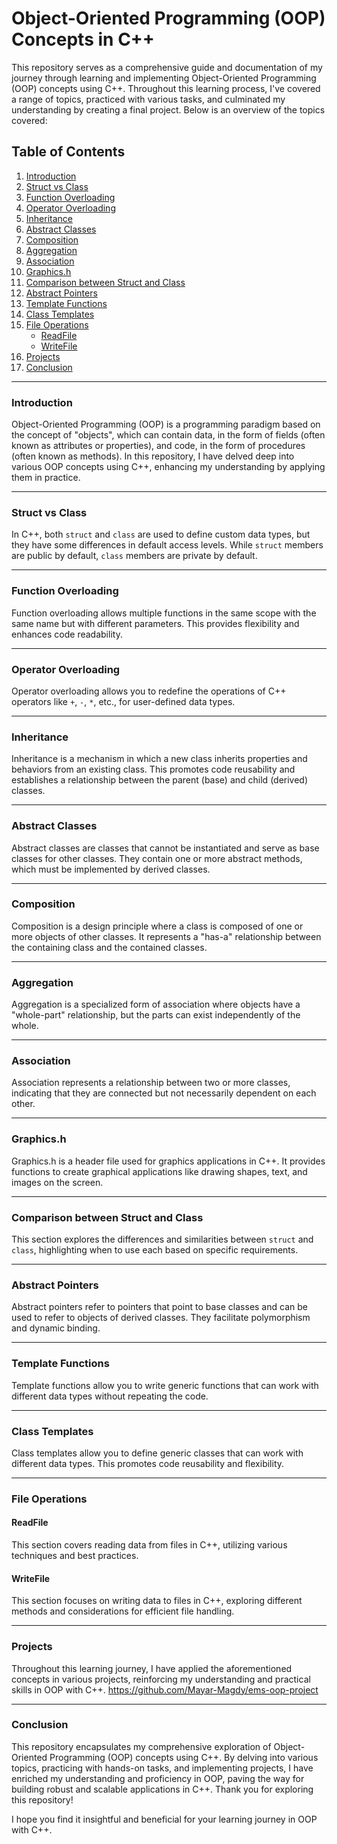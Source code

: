 # Object-Oriented Programming (OOP) Concepts in C++

This repository serves as a comprehensive guide and documentation of my journey through learning and implementing Object-Oriented Programming (OOP) concepts using C++. Throughout this learning process, I've covered a range of topics, practiced with various tasks, and culminated my understanding by creating a final project. Below is an overview of the topics covered:

## Table of Contents

1. [Introduction](#introduction)
2. [Struct vs Class](#struct-vs-class)
3. [Function Overloading](#function-overloading)
4. [Operator Overloading](#operator-overloading)
5. [Inheritance](#inheritance)
6. [Abstract Classes](#abstract-classes)
7. [Composition](#composition)
8. [Aggregation](#aggregation)
9. [Association](#association)
10. [Graphics.h](#graphics.h)
11. [Comparison between Struct and Class](#comparison-between-struct-and-class)
12. [Abstract Pointers](#abstract-pointers)
13. [Template Functions](#template-functions)
14. [Class Templates](#class-templates)
15. [File Operations](#file-operations)
    - [ReadFile](#readfile)
    - [WriteFile](#writefile)
16. [Projects](#projects)
17. [Conclusion](#conclusion)

---

### Introduction

Object-Oriented Programming (OOP) is a programming paradigm based on the concept of "objects", which can contain data, in the form of fields (often known as attributes or properties), and code, in the form of procedures (often known as methods). In this repository, I have delved deep into various OOP concepts using C++, enhancing my understanding by applying them in practice.

---

### Struct vs Class

In C++, both `struct` and `class` are used to define custom data types, but they have some differences in default access levels. While `struct` members are public by default, `class` members are private by default. 

---

### Function Overloading

Function overloading allows multiple functions in the same scope with the same name but with different parameters. This provides flexibility and enhances code readability.

---

### Operator Overloading

Operator overloading allows you to redefine the operations of C++ operators like `+`, `-`, `*`, etc., for user-defined data types.

---

### Inheritance

Inheritance is a mechanism in which a new class inherits properties and behaviors from an existing class. This promotes code reusability and establishes a relationship between the parent (base) and child (derived) classes.

---

### Abstract Classes

Abstract classes are classes that cannot be instantiated and serve as base classes for other classes. They contain one or more abstract methods, which must be implemented by derived classes.

---

### Composition

Composition is a design principle where a class is composed of one or more objects of other classes. It represents a "has-a" relationship between the containing class and the contained classes.

---

### Aggregation

Aggregation is a specialized form of association where objects have a "whole-part" relationship, but the parts can exist independently of the whole.

---

### Association

Association represents a relationship between two or more classes, indicating that they are connected but not necessarily dependent on each other.

---

### Graphics.h

Graphics.h is a header file used for graphics applications in C++. It provides functions to create graphical applications like drawing shapes, text, and images on the screen.

---

### Comparison between Struct and Class

This section explores the differences and similarities between `struct` and `class`, highlighting when to use each based on specific requirements.

---

### Abstract Pointers

Abstract pointers refer to pointers that point to base classes and can be used to refer to objects of derived classes. They facilitate polymorphism and dynamic binding.

---

### Template Functions

Template functions allow you to write generic functions that can work with different data types without repeating the code.

---

### Class Templates

Class templates allow you to define generic classes that can work with different data types. This promotes code reusability and flexibility.

---

### File Operations

#### ReadFile

This section covers reading data from files in C++, utilizing various techniques and best practices.

#### WriteFile

This section focuses on writing data to files in C++, exploring different methods and considerations for efficient file handling.

---

### Projects

Throughout this learning journey, I have applied the aforementioned concepts in various projects, reinforcing my understanding and practical skills in OOP with C++.
https://github.com/Mayar-Magdy/ems-oop-project

---

### Conclusion

This repository encapsulates my comprehensive exploration of Object-Oriented Programming (OOP) concepts using C++. By delving into various topics, practicing with hands-on tasks, and implementing projects, I have enriched my understanding and proficiency in OOP, paving the way for building robust and scalable applications in C++.
Thank you for exploring this repository! 

I hope you find it insightful and beneficial for your learning journey in OOP with C++.

